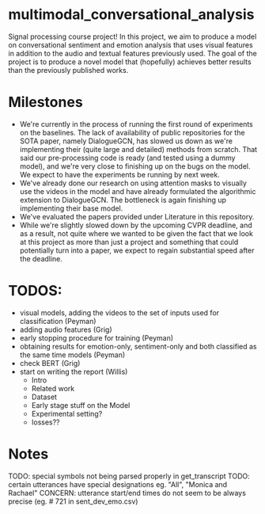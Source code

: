 # multimodal_conversational_analysis
Signal processing course project! In this project, we aim to produce a model on conversational sentiment and emotion analysis that uses visual features in addition to the audio and textual features previously used. The goal of the project is to produce a novel model that (hopefully) achieves better results than the previously published works.

# Milestones
- We're currently in the process of running the first round of experiments on the baselines. The lack of availability of public repositories for the SOTA paper, namely DialogueGCN, has slowed us down as we're implementing their (quite large and detailed) methods from scratch. That said our pre-processing code is ready (and tested using a dummy model), and we're very close to finishing up on the bugs on the model. We expect to have the experiments be running by next week.
- We've already done our research on using attention masks to visually use the videos in the model and have already formulated the algorithmic extension to DialogueGCN. The bottleneck is again finishing up implementing their base model.
- We've evaluated the papers provided under Literature in this repository.
- While we're slightly slowed down by the upcoming CVPR deadline, and as a result, not quite where we wanted to be given the fact that we look at this project as more than just a project and something that could potentially turn into a paper, we expect to regain substantial speed after the deadline.

# TODOS:
- visual models, adding the videos to the set of inputs used for classification (Peyman)
- adding audio features (Grig)
- early stopping procedure for training (Peyman)
- obtaining results for emotion-only, sentiment-only and both classified as the same time models (Peyman)
- check BERT (Grig)
- start on writing the report (Willis)
  - Intro
  - Related work
  - Dataset
  - Early stage stuff on the Model
  - Experimental setting?
  - losses??

# Notes
TODO: special symbols not being parsed properly in get_transcript
TODO: certain utterances have special designations eg. "All", "Monica and Rachael"
CONCERN: utterance start/end times do not seem to be always precise (eg. # 721 in sent_dev_emo.csv)
